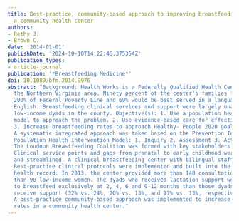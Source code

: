 ```yaml
---
title: Best-practice, community-based approach to improving breastfeeding rates in
  a community health center
authors:
- Rethy J.
- Brown C.
date: '2014-01-01'
publishDate: '2024-10-10T14:22:46.375354Z'
publication_types:
- article-journal
publication: '*Breastfeeding Medicine*'
doi: 10.1089/bfm.2014.9976
abstract: "Background: Health Works is a Federally Qualified Health Center serving
  the Northern Virginia area. Ninety percent of the center's families live within
  200% of Federal Poverty Line and 69% would be best served in a language other than
  English. Breastfeeding clinical services and support were largely unavailable for
  low-income dyads in the county. Objective(s): 1. Use a population health intervention
  model to approach the problem. 2. Use evidence-based care for effective practice.
  3. Increase breastfeeding rates to approach Healthy- People 2020 goals. Materials/Methods:
  A systematic integrated approach was taken based on the Prevention Institute's Clinical/Community
  Population Health Intervention Model: 1. Inquiry 2. Assessment 3. Action. Result(s):
  The Loudoun Breastfeeding Coalition was formed with key stakeholders from the community.
  Clinical service points and gaps from prenatal to early childhood were analyzed
  and streamlined. A clinical breastfeeding center with bilingual staff was established.
  Best-practice clinical protocols were implemented and built into the electronic
  health record. In 2013, the center provided more than 140 consultations to more
  than 90 low-income women. The dyads who received lactation support were more likely
  to breastfeed exclusively at 2, 4, 6 and 9-12 months than those dyads who did not
  receive support (32% vs. 24%, 20% vs. 13%, and 17% vs. 13%, respectively). Conclusion(s):
  A best-practice community-based approach was implemented to increase breastfeeding
  rates in a community health center."
---
```

